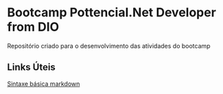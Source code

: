 # Bootcamp Pottencial.Net Developer from DIO
Repositório criado para o desenvolvimento das atividades do bootcamp

## Links Úteis
[Sintaxe básica markdown](https://www.markdownguide.org/basic-syntax/)
